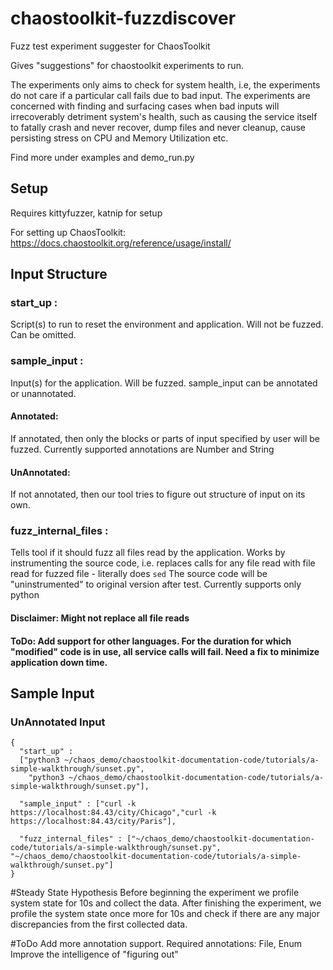 # chaostoolkit-fuzzdiscover
Fuzz test experiment suggester for ChaosToolkit

Gives "suggestions" for chaostoolkit experiments to run.

The experiments only aims to check for system health, i.e, the experiments do not care if a particular call fails due to bad input.
The experiments are concerned with finding and surfacing cases when bad inputs will irrecoverably detriment system's health,
such as causing the service itself to fatally crash and never recover, dump files and never cleanup, cause persisting stress on CPU and Memory Utilization etc.

Find more under examples and demo_run.py

## Setup

Requires kittyfuzzer, katnip for setup

For setting up ChaosToolkit: https://docs.chaostoolkit.org/reference/usage/install/


## Input Structure
### start_up :
 Script(s) to run to reset the environment and application. Will not be fuzzed.
Can be omitted.

### sample_input : 
Input(s) for the application. Will be fuzzed.
sample_input can be annotated or unannotated.

#### Annotated:
If annotated, then only the blocks or parts of input specified by user will be fuzzed.
Currently supported annotations are Number and String

#### UnAnnotated:
If not annotated, then our tool tries to figure out structure of input on its own.

### fuzz_internal_files : 
Tells tool if it should fuzz all files read by the application.
Works by instrumenting the source code, i.e. replaces calls for any file read with file read for fuzzed file - literally does `sed`
The source code will be "uninstrumented" to original version after test.
Currently supports only python
#### Disclaimer: Might not replace all file reads
#### ToDo: Add support for other languages. For the duration for which "modified" code is in use, all service calls will fail. Need a fix to minimize application down time.

## Sample Input

### UnAnnotated Input

    {
      "start_up" :
      ["python3 ~/chaos_demo/chaostoolkit-documentation-code/tutorials/a-simple-walkthrough/sunset.py",
        "python3 ~/chaos_demo/chaostoolkit-documentation-code/tutorials/a-simple-walkthrough/sunset.py"],
    
      "sample_input" : ["curl -k https://localhost:84.43/city/Chicago","curl -k https://localhost:84.43/city/Paris"],
    
      "fuzz_internal_files" : ["~/chaos_demo/chaostoolkit-documentation-code/tutorials/a-simple-walkthrough/sunset.py",
    "~/chaos_demo/chaostoolkit-documentation-code/tutorials/a-simple-walkthrough/sunset.py"]
    }

#Steady State Hypothesis
Before beginning the experiment we profile system state for 10s and collect the data.
After finishing the experiment, we profile the system state once more for 10s and check if there are any major discrepancies from the first collected data.

#ToDo
Add more annotation support. Required annotations: File, Enum
Improve the intelligence of "figuring out"
